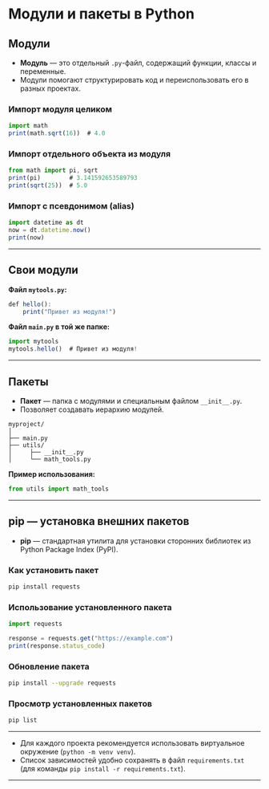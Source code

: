 # Модули и пакеты в Python

## Модули

- **Модуль** — это отдельный `.py`-файл, содержащий функции, классы и переменные.
- Модули помогают структурировать код и переиспользовать его в разных проектах.

### Импорт модуля целиком

```jsx
import math
print(math.sqrt(16))  # 4.0
```

### Импорт отдельного объекта из модуля

```jsx
from math import pi, sqrt
print(pi)        # 3.141592653589793
print(sqrt(25))  # 5.0
```

### Импорт с псевдонимом (alias)

```jsx
import datetime as dt
now = dt.datetime.now()
print(now)
```

---

## Свои модули

**Файл `mytools.py`:**

```jsx
def hello():
    print("Привет из модуля!")
```

**Файл `main.py` в той же папке:**

```jsx
import mytools
mytools.hello()  # Привет из модуля!
```

---

## Пакеты

- **Пакет** — папка с модулями и специальным файлом `__init__.py`.
- Позволяет создавать иерархию модулей.

```
myproject/
│
├── main.py
├── utils/
│     ├── __init__.py
│     └── math_tools.py
```

**Пример использования:**

```jsx
from utils import math_tools
```

---

## pip — установка внешних пакетов

- **pip** — стандартная утилита для установки сторонних библиотек из Python Package Index (PyPI).

### Как установить пакет

```bash
pip install requests
```

### Использование установленного пакета

```jsx
import requests

response = requests.get("https://example.com")
print(response.status_code)
```

### Обновление пакета

```bash
pip install --upgrade requests
```

### Просмотр установленных пакетов

```bash
pip list
```

---

- Для каждого проекта рекомендуется использовать виртуальное окружение (`python -m venv venv`).
- Список зависимостей удобно сохранять в файл `requirements.txt` (для команды `pip install -r requirements.txt`).

---
